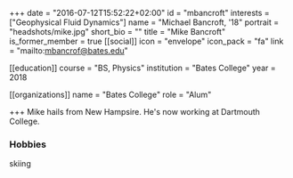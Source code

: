 +++
date = "2016-07-12T15:52:22+02:00"
id = "mbancroft"
interests = ["Geophysical Fluid Dynamics"]
name = "Michael Bancroft, '18"
portrait = "headshots/mike.jpg"
short_bio = ""
title = "Mike Bancroft"
is_former_member = true
[[social]]
    icon = "envelope"
    icon_pack = "fa"
    link = "mailto:mbancrof@bates.edu"

[[education]]
    course = "BS, Physics"
    institution = "Bates College"
    year = 2018

[[organizations]]
    name = "Bates College"
    role = "Alum"

+++ 
Mike hails from New Hampsire. He's now working at Dartmouth College.

### Hobbies
skiing
